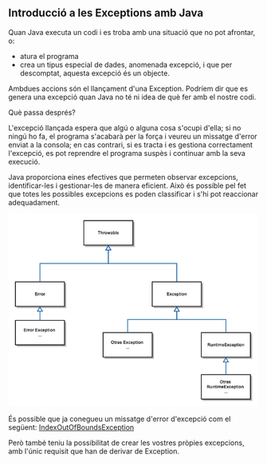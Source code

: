 ## Introducció a les Exceptions amb Java

Quan Java executa un codi i es troba amb una situació que no pot afrontar, o:
 - atura el programa
 - crea un tipus especial de dades, anomenada excepció, i que per descomptat, aquesta excepció és un objecte.

Ambdues accions són el llançament d'una Exception.
Podríem dir que es genera una excepció quan Java no té ni idea de què fer amb el nostre codi.

Què passa després?

L'excepció llançada espera que algú o alguna cosa s'ocupi d'ella;
si no ningú ho fa, el programa s'acabarà per la força i veureu un missatge d'error enviat a la consola;
en cas contrari, si es tracta i es gestiona correctament l'excepció, es pot reprendre el programa suspès i continuar amb la seva execució.

Java proporciona eines efectives que permeten observar excepcions,
identificar-les i gestionar-les de manera eficient. 
Això és possible pel fet que totes les possibles excepcions es poden classificar i 
s'hi pot reaccionar adequadament.

<img src="./exceptionTree.png" width="500" />

És possible que ja conegueu un missatge d'error d'excepció com el següent: [IndexOutOfBoundsException](https://docs.oracle.com/javase/8/docs/api/java/lang/IndexOutOfBoundsException.html)  

Però també teniu la possibilitat de crear les vostres pròpies excepcions, amb l'únic requisit que han de derivar de Exception.  

